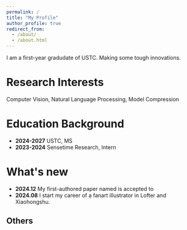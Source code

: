 ```yaml
---
permalink: /
title: "My Profile"
author_profile: true
redirect_from: 
  - /about/
  - /about.html
---
```


I am a first-year gradudate of USTC. Making some tough innovations.

Research Interests
======
Computer Vision, Natural Language Processing, Model Compression

Education Background
======
- **2024-2027** USTC, MS
- **2023-2024** Sensetime Research, Intern 

What's new
======
- **2024.12** My first-authored paper named is accepted to 
- **2024.08** I start my career of a fanart illustrator in Lofter and Xiaohongshu.

Others
------

